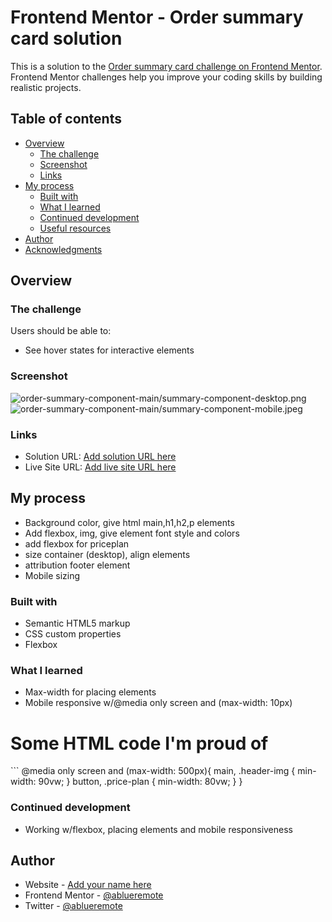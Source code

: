 # Frontend Mentor - Order summary card solution

This is a solution to the [Order summary card challenge on Frontend Mentor](https://www.frontendmentor.io/challenges/order-summary-component-QlPmajDUj). Frontend Mentor challenges help you improve your coding skills by building realistic projects. 

## Table of contents

- [Overview](#overview)
  - [The challenge](#the-challenge)
  - [Screenshot](#screenshot)
  - [Links](#links)
- [My process](#my-process)
  - [Built with](#built-with)
  - [What I learned](#what-i-learned)
  - [Continued development](#continued-development)
  - [Useful resources](#useful-resources)
- [Author](#author)
- [Acknowledgments](#acknowledgments)

## Overview

### The challenge

Users should be able to:

- See hover states for interactive elements

### Screenshot

![order-summary-component-main/summary-component-desktop.png](Desktop)
![order-summary-component-main/summary-component-mobile.jpeg](Mobile)

### Links

- Solution URL: [Add solution URL here](https://your-solution-url.com)
- Live Site URL: [Add live site URL here](https://your-live-site-url.com)

## My process

- Background color, give html main,h1,h2,p elements
- Add flexbox, img, give element font style and colors
- add flexbox for priceplan
- size container (desktop), align elements
- attribution footer element
- Mobile sizing

### Built with

- Semantic HTML5 markup
- CSS custom properties
- Flexbox

### What I learned

- Max-width for placing elements
- Mobile responsive w/@media only screen and (max-width: 10px)

<h1>Some HTML code I'm proud of</h1>
```
@media only screen and (max-width: 500px){
    main, .header-img {
        min-width: 90vw;
    }
    button, .price-plan {
        min-width: 80vw;
    }
}

### Continued development

- Working w/flexbox, placing elements and mobile responsiveness

## Author

- Website - [Add your name here](https://www.your-site.com)
- Frontend Mentor - [@ablueremote](https://www.frontendmentor.io/profile/ablueremote)
- Twitter - [@ablueremote](https://www.twitter.com/ablueremote)
